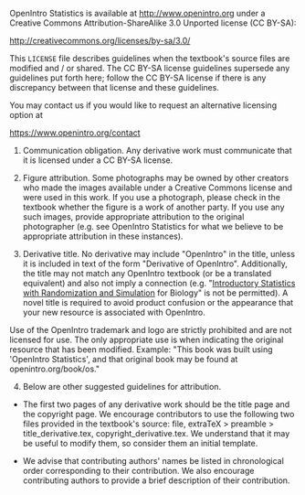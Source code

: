 
OpenIntro Statistics is available at http://www.openintro.org under a Creative Commons Attribution-ShareAlike 3.0 Unported license (CC BY-SA):

http://creativecommons.org/licenses/by-sa/3.0/

This `LICENSE` file describes guidelines when the textbook's source files are modified and / or shared. The CC BY-SA license guidelines supersede any guidelines put forth here; follow the CC BY-SA license if there is any discrepancy between that license and these guidelines.

You may contact us if you would like to request an alternative licensing option at

https://www.openintro.org/contact

1. Communication obligation. Any derivative work must communicate that it is licensed under a CC BY-SA license.

2. Figure attribution. Some photographs may be owned by other creators who made the images available under a Creative Commons license and were used in this work. If you use a photograph, please check in the textbook whether the figure is a work of another party. If you use any such images, provide appropriate attribution to the original photographer (e.g. see OpenIntro Statistics for what we believe to be appropriate attribution in these instances).

3. Derivative title. No derivative may include "OpenIntro" in the title, unless it is included in text of the form "Derivative of OpenIntro". Additionally, the title may not match any OpenIntro textbook (or be a translated equivalent) and also not imply a connection (e.g. "[Introductory Statistics with Randomization and Simulation](https://openintro.org/book/isrs/) for Biology" is not be permitted). A novel title is required to avoid product confusion or the appearance that your new resource is associated with OpenIntro.

Use of the OpenIntro trademark and logo are strictly prohibited and are not licensed for use. The only appropriate use is when indicating the original resource that has been modified. Example: "This book was built using 'OpenIntro Statistics', and that original book may be found at openintro.org/book/os."

4. Below are other suggested guidelines for attribution.

- The first two pages of any derivative work should be the title page and the copyright page. We encourage contributors to use the following two files provided in the textbook's source: file, extraTeX > preamble > title_derivative.tex, copyright_derivative.tex. We understand that it may be useful to modify them, so consider them an initial template.

- We advise that contributing authors' names be listed in chronological order corresponding to their contribution. We also encourage contributing authors to provide a brief description of their contribution.
